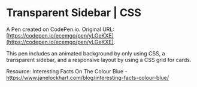 # Transparent Sidebar | CSS

A Pen created on CodePen.io. Original URL: [https://codepen.io/ecemgo/pen/yLGeKXE](https://codepen.io/ecemgo/pen/yLGeKXE).

This pen includes an animated background by only using CSS, a transparent sidebar, and a responsive layout by using a CSS grid for cards. 

Resource: 
Interesting Facts On The Colour Blue - https://www.janelockhart.com/blog/interesting-facts-colour-blue/